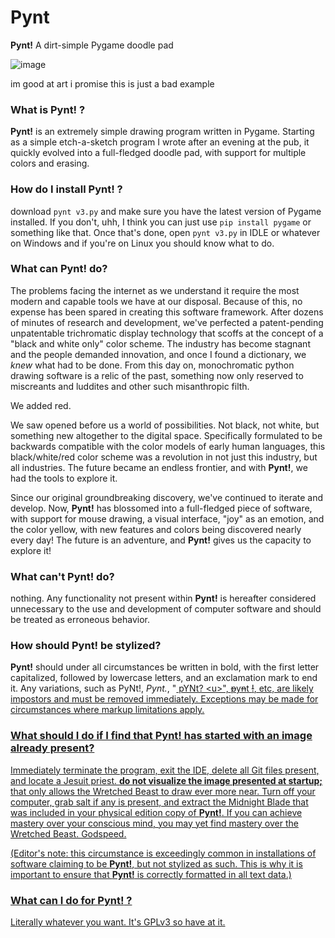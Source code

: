 # **Pynt**
**Pynt!** A dirt-simple Pygame doodle pad

![image](https://github.com/CassCodesThings/Pynt/assets/65094741/6edbe88e-91ac-4115-a541-a609a66a5cce)

im good at art i promise this is just a bad example


### What is **Pynt!** ?
**Pynt!** is an extremely simple drawing program written in Pygame. Starting as a simple etch-a-sketch program I wrote after an evening at the pub, it quickly evolved into a full-fledged doodle pad, with support for multiple colors and erasing.

### How do I install **Pynt!** ?
download ``pynt v3.py`` and make sure you have the latest version of Pygame installed. If you don't, uhh, I think you can just use ``pip install pygame`` or something like that. Once that's done, open ``pynt v3.py`` in IDLE or whatever on Windows and if you're on Linux you should know what to do.

### What can **Pynt!** do?
The problems facing the internet as we understand it require the most modern and capable tools we have at our disposal. Because of this, no expense has been spared in creating this software framework. After dozens of minutes of research and development, we've perfected a patent-pending unpatentable trichromatic display technology that scoffs at the concept of a "black and white only" color scheme. The industry has become stagnant and the people demanded innovation, and once I found a dictionary, we *knew* what had to be done. From this day on, monochromatic python drawing software is a relic of the past, something now only reserved to miscreants and luddites and other such misanthropic filth.

We added red.

We saw opened before us a world of possibilities. Not black, not white, but something new altogether to the digital space. Specifically formulated to be backwards compatible with the color models of early human languages, this black/white/red color scheme was a revolution in not just this industry, but all industries. The future became an endless frontier, and with **Pynt!**, we had the tools to explore it.

Since our original groundbreaking discovery, we've continued to iterate and develop. Now, **Pynt!** has blossomed into a full-fledged piece of software, with support for mouse drawing, a visual interface, "joy" as an emotion, and the color yellow, with new features and colors being discovered nearly every day! The future is an adventure, and **Pynt!** gives us the capacity to explore it!

### What can't **Pynt!** do?
nothing. Any functionality not present within **Pynt!** is hereafter considered unnecessary to the use and development of computer software and should be treated as erroneous behavior.

### How should **Pynt!** be stylized?
**Pynt!** should under all circumstances be written in bold, with the first letter capitalized, followed by lowercase letters, and an exclamation mark to end it. Any variations, such as PyNt!, *Pynt.*, "<u> pYNt? \<u>", ~~p~~y~~n~~t ~~!~~, etc, are likely impostors and must be removed immediately. Exceptions may be made for circumstances where markup limitations apply.

### What should I do if I find that **Pynt!** has started with an image already present?
Immediately terminate the program, exit the IDE, delete all Git files present, and locate a Jesuit priest. **do not visualize the image presented at startup;** that only allows the Wretched Beast to draw ever more near. Turn off your computer, grab salt if any is present, and extract the Midnight Blade that was included in your physical edition copy of **Pynt!**. If you can achieve mastery over your conscious mind, you may yet find mastery over the Wretched Beast. Godspeed.

(Editor's note: this circumstance is exceedingly common in installations of software claiming to be **Pynt!**, but not stylized as such. This is why it is important to ensure that **Pynt!** is correctly formatted in all text data.)

### What can I do for **Pynt!** ?
Literally whatever you want. It's GPLv3 so have at it.
